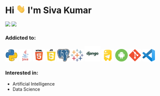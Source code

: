 # Hi <img src="static\gifs\hi.gif" width="30px"> I'm Siva Kumar
[<img height="30" src="https://img.shields.io/badge/linkedin-blue.svg?&style=for-the-badge&logo=linkedin&logoColor=white" />](https://www.linkedin.com/in/siva3062000/)
[<img height="30" src="https://img.shields.io/badge/twitter-%231DA1F2.svg?&style=for-the-badge&logo=twitter&logoColor=white" />](https://twitter.com/siva3062000)

### Addicted to:
<img src="static\images\python_logo.png" alt="python" width="40" height="40"/>
<img src="static\images\java_logo.png" alt="java" width="40" height="40"/>
<img src="static\images\html_5_logo.png" alt="html" width="40" height="40"/>
<img src="static\images\js_logo.png" alt="java script" width="30" height="40"/>
<img src="static\images\postgresql_logo.png" alt="postgres" width="40" height="40"/>
<img src="static\images\tableau_logo.svg" alt="tableau" width="40" height="40"/>
<img src="static\images\django_logo.png" alt="django" width="50" height="50"/>
<img src="static\images\python_telegram_bot_logo.png" alt="telegram bot" width="40" height="40"/>
<img src="static\images\android_logo.png" alt="android" width="40" height="40"/>
<img src="static\images\git_logo.png" alt="git" width="40" height="40"/>
<img src="static\images\vs_code_logo.png" alt="vs code" width="40" height="40"/>

### Interested in:
* Artificial Intelligence
* Data Science



<!-- <details>
<summary>📊 Github Stats</summary>

<p align="center"> <img src="https://github-readme-stats.vercel.app/api?username=siva3062000&show_icons=true&theme=gotham" alt="siva3062000 | Stats" />

</details>
-->

